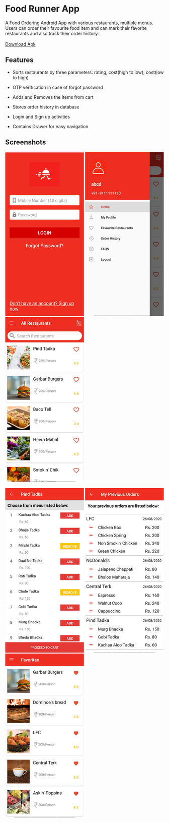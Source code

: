 # Food Runner App

A Food Ordering Android App with various restaurants, multiple menus. Users can order their favourite food item and can mark their favorite restaurants and also track their order history.
<br><br>
<a href="https://docs.google.com/uc?export=download&id=1s7fabUhEecpnhAAZ4vjr7t8vlYzs0BFX">Download Apk</a>
<br>
## Features

- Sorts restaurants by three parameters: rating, cost(high to low), cost(low to high)

- OTP verification in case of forgot password

- Adds and Removes the items from cart

- Stores order history in database

- Login and Sign up activities

- Contains Drawer for easy navigation 

## Screenshots

<div class="row">
       <img src="/Screenshots/food-runner ss5.jpg" width="250" title="Login">
      <img src="/Screenshots/food-runner ss2.jpg" width="250" title="Menu Drawer">      
      <img src="/Screenshots/food-runner ss1.jpg" width="250" title="All Restaurants">
</div>
<br>
<div class="row">
      <img src="/Screenshots/food-runner ss3.jpg" width="250" title="Restaurant Menu">
      <img src="/Screenshots/food-runner ss4.jpg" width="250" title="Order History">
      <img src="/Screenshots/food-runner ss6.jpg" width="250" title="Favorite Restaurants">
</div>


